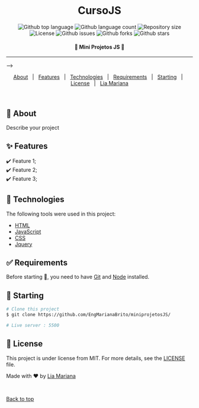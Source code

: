 <div align="center" id="top"> 

  &#xa0;

  <!-- <a href="https://cursojs.netlify.app">Demo</a> -->
</div>

<h1 align="center">CursoJS</h1>

<p align="center">
  <img alt="Github top language" src="https://img.shields.io/github/languages/top/{{EngMarianaBrito}}/miniprojetosJS?color=56BEB8">

  <img alt="Github language count" src="https://img.shields.io/github/languages/count/{{EngMarianaBrito}}/miniprojetosJS?color=56BEB8">

  <img alt="Repository size" src="https://img.shields.io/github/repo-size/{{EngMarianaBrito}}/miniprojetosJS?color=56BEB8">

  <img alt="License" src="https://img.shields.io/github/license/{{EngMarianaBrito}}/miniprojetosJS?color=56BEB8">

  <img alt="Github issues" src="https://img.shields.io/github/issues/{{EngMarianaBrito}}/miniprojetosJS?color=56BEB8" /> 

  <img alt="Github forks" src="https://img.shields.io/github/forks/{{EngMarianaBrito}}/miniprojetosJS?color=56BEB8" /> 

  <img alt="Github stars" src="https://img.shields.io/github/stars/{{EngMarianaBrito}}/miniprojetosJS?color=56BEB8" />
</p>

<!-- Status -->

<h4 align="center"> 
	🚧  Mini Projetos JS 🚀 
</h4> 

<hr> -->

<p align="center">
  <a href="#dart-about">About</a> &#xa0; | &#xa0; 
  <a href="#sparkles-features">Features</a> &#xa0; | &#xa0;
  <a href="#rocket-technologies">Technologies</a> &#xa0; | &#xa0;
  <a href="#white_check_mark-requirements">Requirements</a> &#xa0; | &#xa0;
  <a href="#checkered_flag-starting">Starting</a> &#xa0; | &#xa0;
  <a href="#memo-license">License</a> &#xa0; | &#xa0;
  <a href="https://github.com/EngMarianaBrito/" target="_blank">Lia Mariana</a>
</p>

<br>

## :dart: About ##

Describe your project

## :sparkles: Features ##

:heavy_check_mark: Feature 1;\
:heavy_check_mark: Feature 2;\
:heavy_check_mark: Feature 3;

## :rocket: Technologies ##

The following tools were used in this project:

- [HTML](https://developer.mozilla.org/pt-BR/docs/Web/HTML)
- [JavaScript](https://developer.mozilla.org/pt-BR/docs/Web/JavaScript)
- [CSS](hhttps://developer.mozilla.org/pt-BR/docs/Web/CSS)
- [Jquery](https://jquery.com/)


## :white_check_mark: Requirements ##

Before starting :checkered_flag:, you need to have [Git](https://git-scm.com) and [Node](https://nodejs.org/en/) installed.

## :checkered_flag: Starting ##

```bash
# Clone this project
$ git clone https://github.com/EngMarianaBrito/miniprojetosJS/

# Live server : 5500
```

## :memo: License ##

This project is under license from MIT. For more details, see the [LICENSE](LICENSE.md) file.


Made with :heart: by <a href="https://github.com/EngMarianaBrito/" target="_blank"> Lia Mariana </a>

&#xa0;

<a href="#top">Back to top</a>
